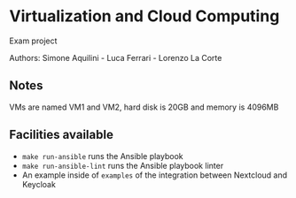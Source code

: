 # Virtualization and Cloud Computing

Exam project

Authors: Simone Aquilini - Luca Ferrari - Lorenzo La Corte

## Notes 

VMs are named VM1 and VM2, hard disk is 20GB and memory is 4096MB

## Facilities available

- `make run-ansible` runs the Ansible playbook
- `make run-ansible-lint` runs the Ansible playbook linter
- An example inside of `examples` of the integration between Nextcloud and Keycloak
